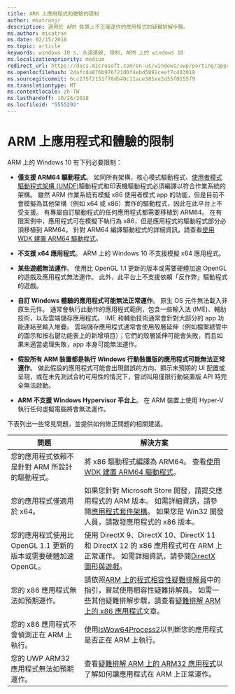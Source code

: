 ```yaml
---
title: ARM 上應用程式和體驗的限制
author: msatranjr
description: 適用於 ARM 裝置上不正確運作的應用程式的疑難排解步驟。
ms.author: misatran
ms.date: 02/15/2018
ms.topic: article
keywords: windows 10 s, 永遠連線, 限制, ARM 上的 windows 10
ms.localizationpriority: medium
redirect_url: https://docs.microsoft.com/en-us/windows/uwp/porting/apps-on-arm-troubleshooting-x86
ms.openlocfilehash: 24afc8a876b976f21d0f4ebd5892ceef7c403018
ms.sourcegitcommit: 6cc275f2151f78db40c11ace381ee2d35f0155f9
ms.translationtype: MT
ms.contentlocale: zh-TW
ms.lasthandoff: 10/26/2018
ms.locfileid: "5555292"
---
```

# <a name="limitations-of-apps-and-experiences-on-arm"></a>ARM 上應用程式和體驗的限制
ARM 上的 Windows 10 有下列必要限制：

- **僅支援 ARM64 驅動程式**。 如同所有架構，核心模式驅動程式、[使用者模式驅動程式架構 (UMDF)](https://docs.microsoft.com/en-us/windows-hardware/drivers/wdf/overview-of-the-umdf)驅動程式和印表機驅動程式必須編譯以符合作業系統的架構。 雖然 ARM 作業系統有模擬 x86 使用者模式 app 的功能，但是目前不會模擬為其他架構（例如 x64 或 x86）實作的驅動程式，因此在此平台上不受支援。 有專屬自訂驅動程式的任何應用程式都需要移植到 ARM64。 在有限案例中，應用程式可在模擬下執行為 x86，但是應用程式的驅動程式部分必須移植到 ARM64。 針對 ARM64 編譯驅動程式的詳細資訊，請查看[使用 WDK 建置 ARM64 驅動程式](https://review.docs.microsoft.com/en-us/windows-hardware/drivers/develop/building-arm64-drivers?branch=rs4-arm64)。

- **不支援 x64 應用程式**。 ARM 上的 Windows 10 不支援模擬 x64 應用程式。

- **某些遊戲無法運作**。 使用比 OpenGL 1.1 更新的版本或需要硬體加速 OpenGL 的遊戲及應用程式無法運作。 此外，此平台上不支援依賴「反作弊」驅動程式的遊戲。

- **自訂 Windows 體驗的應用程式可能無法正常運作**。 原生 OS 元件無法載入非原生元件。 通常會執行此動作的應用程式範例，包含一些輸入法 (IME)、輔助技術，以及雲端儲存應用程式。 IME 和輔助技術通常會針對大部分的 app 功能連結至輸入堆疊。 雲端儲存應用程式通常會使用殼層延伸（例如檔案總管中的圖示和按右鍵功能表上的新增項目）；它們的殼層延伸可能會失敗，而且如果未適當處理失敗，app 本身可能無法運作。

- **假設所有 ARM 裝置都是執行 Windows 行動裝置版的應用程式可能無法正常運作**。 做此假設的應用程式可能會出現錯誤的方向、顯示未預期的 UI 配置或呈現，或在未先測試合約可用性的情況下，嘗試叫用僅限行動裝置版 API 時完全無法啟動。

- **ARM 不支援 Windows Hypervisor 平台上**。 在 ARM 裝置上使用 Hyper-V 執行任何虛擬電腦將會無法運作。

下表列出一些常見問題，並提供如何修正問題的相關建議。

|問題|解決方案|
|-----|--------|
| 您的應用程式依賴不是針對 ARM 所設計的驅動程式。 | 將 x86 驅動程式編譯為 ARM64。 查看[使用 WDK 建置 ARM64 驅動程式](https://docs.microsoft.com/en-us/windows-hardware/drivers/develop/building-arm64-drivers)。 |
| 您的應用程式僅適用於 x64。 | 如果您針對 Microsoft Store 開發，請提交應用程式的 ARM 版本。 如需詳細資訊，請參閱[應用程式套件架構](../packaging/device-architecture.md)。 如果您是 Win32 開發人員，請散發應用程式的 x86 版本。 |
| 您的應用程式使用比 OpenGL 1.1 更新的版本或需要硬體加速 OpenGL。 | 使用 DirectX 9、DirectX 10、DirectX 11 和 DirectX 12 的 x86 應用程式可在 ARM 上正常運作。 如需詳細資訊，請參閱[DirectX 圖形與遊戲](https://msdn.microsoft.com/en-us/library/windows/desktop/ee663274(v=vs.85).aspx)。 |
| 您的 x86 應用程式無法如預期運作。 | 請依照[ARM 上的程式相容性疑難排解員](apps-on-arm-program-compat-troubleshooter.md)中的指引，嘗試使用相容性疑難排解員。 如需一些其他疑難排解步驟，請查看[疑難排解 ARM 上的 x86 應用程式](apps-on-arm-troubleshooting-x86.md)文章。 |
| 您的 x86 應用程式不會偵測正在 ARM 上執行。 | 使用[IsWow64Process2](https://msdn.microsoft.com/en-us/library/windows/desktop/mt804318(v=vs.85).aspx)以判斷您的應用程式是否正在 ARM 上執行。 |
| 您的 UWP ARM32 應用程式無法如預期運作。 | 查看[疑難排解 ARM 上的 ARM32 應用程式](apps-on-arm-troubleshooting-arm32.md)以了解如何讓應用程式在 ARM 上正常運作。 |
